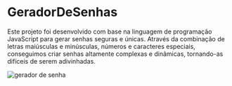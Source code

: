 ﻿# GeradorDeSenhas

 
Este projeto foi desenvolvido com base na linguagem de programação JavaScript para gerar senhas seguras e únicas. Através da combinação de letras maiúsculas e minúsculas, números e caracteres especiais, conseguimos criar senhas altamente complexas e dinâmicas, tornando-as difíceis de serem adivinhadas.

![gerador de senha](https://github.com/BrunoNascimentoBarbosa/GeradorDeSenhas/assets/85358973/47841bd6-36c8-4364-a4e3-b962febc25e3)
